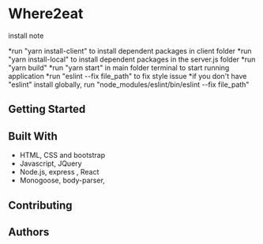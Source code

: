 # Where2eat
install note

*run "yarn install-client" to install dependent packages in client folder
*run "yarn install-local" to install dependent packages in the server.js folder
*run "yarn build"
*run "yarn start" in main folder terminal to start running application
*run "eslint --fix file_path" to fix style issue
*if you don't have "eslint" install globally, run "node_modules/eslint/bin/eslint --fix file_path" 

## Getting Started



## Built With

* HTML, CSS  and bootstrap 
* Javascript, JQuery
* Node.js, express , React
* Monogoose, body-parser, 


## Contributing


## Authors

